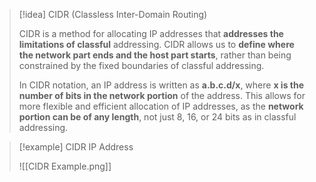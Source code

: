 
> [!idea] CIDR (Classless Inter-Domain Routing)
>
> CIDR is a method for allocating IP addresses that **addresses the limitations of classful** addressing. CIDR allows us to **define where the network part ends and the host part starts**, rather than being constrained by the fixed boundaries of classful addressing.
>
> In CIDR notation, an IP address is written as **a.b.c.d/x**, where **x is the number of bits in the network portion** of the address. This allows for more flexible and efficient allocation of IP addresses, as the **network portion can be of any length**, not just 8, 16, or 24 bits as in classful addressing.
>

> [!example] CIDR IP Address
>
>![[CIDR Example.png]]

